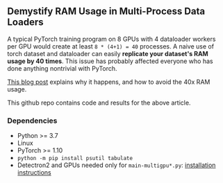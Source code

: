 
## Demystify RAM Usage in Multi-Process Data Loaders

A typical PyTorch training program on 8 GPUs with 4 dataloader workers per GPU would create at least
`8 * (4+1) = 40` processes.
A naive use of torch dataset and dataloader can easily __replicate your dataset's RAM usage by 40 times__.
This issue has probably affected everyone who has done anything nontrivial with PyTorch.

[This blog post](https://ppwwyyxx.com/blog/2022/Demystify-RAM-Usage-in-Multiprocess-DataLoader/)
explains why it happens, and how to avoid the 40x RAM usage.

This github repo contains code and results for the above article.

### Dependencies
* Python >= 3.7
* Linux
* PyTorch >= 1.10
* `python -m pip install psutil tabulate`
* Detectron2 and GPUs needed only for `main-multigpu*.py`: [installation instructions](https://detectron2.readthedocs.io/en/latest/tutorials/install.html)
